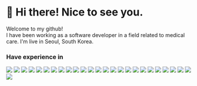 <h1>👋 Hi there! Nice to see you.</h1>

Welcome to my github!<br/>
I have been working as a software developer in a field related to medical care.
I'm live in Seoul, South Korea.


<h3>Have experience in</h3>
<a href="/"><img src="https://img.shields.io/badge/{name}-{color}?style=flat-square&logo={badgename}&logoColor=white"></a>
<!--Frontend-->
<a href="/"><img src="https://img.shields.io/badge/React-61DAFB?style=flat-square&logo=React&logoColor=white"></a>
<a href="/"><img src="https://img.shields.io/badge/JavaScript-F7DF1E?style=flat-square&logo=JavaScript&logoColor=white"></a>
<a href="/"><img src="https://img.shields.io/badge/TypeScript-3178C6?style=flat-square&logo=TypeScript&logoColor=white"></a>
<a href="/"><img src="https://img.shields.io/badge/HTML5-E34F26?style=flat-square&logo=HTML5&logoColor=white"></a>
<a href="/"><img src="https://img.shields.io/badge/CSS3-1572B6?style=flat-square&logo=CSS3&logoColor=white"></a>
<a href="/"><img src="https://img.shields.io/badge/styled--components-DB7093?style=flat-square&logo=styled-components&logoColor=white"></a>
<!--Backend-->
<a href="/"><img src="https://img.shields.io/badge/Python-3776AB?style=flat-square&logo=Python&logoColor=white"></a>
<a href="/"><img src="https://img.shields.io/badge/C%23-239120?style=flat-square&logo=CSharp&logoColor=white"></a>
<!--Framework-->
<a href="/"><img src="https://img.shields.io/badge/.NET-512BD4?style=flat-square&logo=.NET&logoColor=white"></a>
<a href="/"><img src="https://img.shields.io/badge/Flask-000000?style=flat-square&logo=Flask&logoColor=white"></a>
<!--Database-->
<a href="/"><img src="https://img.shields.io/badge/Oracle-F80000?style=flat-square&logo=Oracle&logoColor=white"></a>
<a href="/"><img src="https://img.shields.io/badge/MySQL-4479A1?style=flat-square&logo=MySQL&logoColor=white"></a>
<a href="/"><img src="https://img.shields.io/badge/PostgreSQL-4169E1?style=flat-square&logo=PostgreSQL&logoColor=white"></a>
<!--OS & WAS-->
<a href="/"><img src="https://img.shields.io/badge/WindowsServer-0078D6?style=flat-square&logo=WindowsServer&logoColor=white"></a>
<a href="/"><img src="https://img.shields.io/badge/IIS-0078D6?style=flat-square&logo=WindowsServer&logoColor=white"></a>
<a href="/"><img src="https://img.shields.io/badge/Ubuntu-E95420?style=flat-square&logo=Ubuntu&logoColor=white"></a>
<a href="/"><img src="https://img.shields.io/badge/NGINX-009639?style=flat-square&logo=NGINX&logoColor=white"></a>
<!--Etc-->
<a href="/"><img src="https://img.shields.io/badge/Git-F05032?style=flat-square&logo=Git&logoColor=white"></a>
<a href="/"><img src="https://img.shields.io/badge/GitHub-181717?style=flat-square&logo=GitHub&logoColor=white"></a>
<a href="/"><img src="https://img.shields.io/badge/Docker-2496ED?style=flat-square&logo=Docker&logoColor=white"></a>
<a href="/"><img src="https://img.shields.io/badge/Jira-0052CC?style=flat-square&logo=Jira&logoColor=white"></a>
<a href="/"><img src="https://img.shields.io/badge/Confluence-172B4D?style=flat-square&logo=Confluence&logoColor=white"></a>
<a href="/"><img src="https://img.shields.io/badge/Figma-F24E1E?style=flat-square&logo=Figma&logoColor=white"></a>
<a href="/"><img src="https://img.shields.io/badge/AmazonAWS-232F3E?style=flat-square&logo=AmazonAWS&logoColor=white"></a>
<a href="/"><img src="https://img.shields.io/badge/GoogleCloudFlatform-4285F4?style=flat-square&logo=GoogleCloud&logoColor=white"></a>


